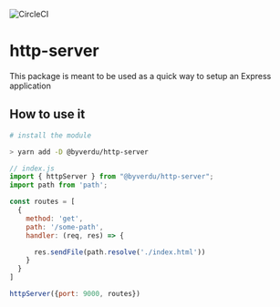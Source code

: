 ![CircleCI](https://img.shields.io/circleci/build/github/byverdu/http-server?style=plastic)

# http-server

This package is meant to be used as a quick way to setup an Express application

## How to use it

```sh
# install the module

> yarn add -D @byverdu/http-server
```

```js
// index.js
import { httpServer } from "@byverdu/http-server";
import path from 'path';

const routes = [
  {
    method: 'get',
    path: '/some-path',
    handler: (req, res) => {

      res.sendFile(path.resolve('./index.html'))
    }
  }
]

httpServer({port: 9000, routes})
```
